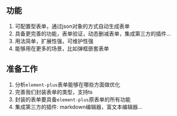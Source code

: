 ## 功能
1. 可配置型表单，通过json对象的方式自动生成表单
2. 具备更完善的功能，表单验证，动态删减表单，集成第三方的插件...
3. 用法简单，扩展性强，可维护性强
4. 能够用在更多的场景，比如弹框嵌套表单

## 准备工作
1. 分析`element-plus`表单能够在哪些方面做优化
2. 完善我们封装表单的类型，支持ts
3. 封装的表单要具备`element-plus`原表单的所有功能
4. 集成第三方的插件: markdown编辑器，富文本编辑器...
